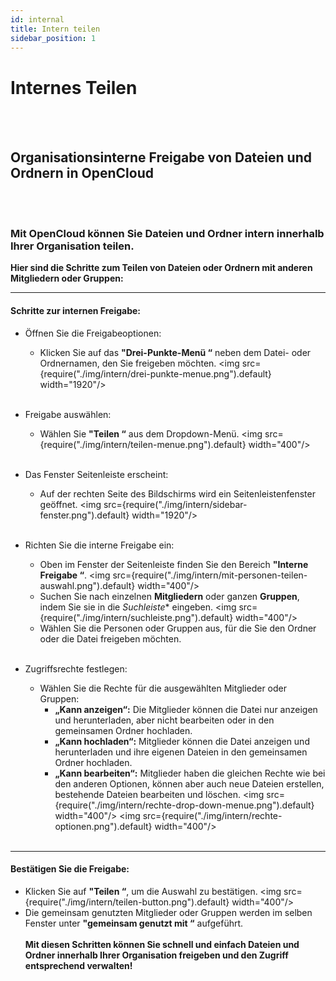 ```yaml
---
id: internal
title: Intern teilen
sidebar_position: 1
---
```

# Internes Teilen
<br/><br/>

## Organisationsinterne Freigabe von Dateien und Ordnern in OpenCloud
<br/><br/>

### Mit OpenCloud können Sie Dateien und Ordner intern innerhalb Ihrer Organisation teilen.
**Hier sind die Schritte zum Teilen von Dateien oder Ordnern mit anderen Mitgliedern oder Gruppen:**

---

#### Schritte zur internen Freigabe:
- Öffnen Sie die Freigabeoptionen:
    - Klicken Sie auf das **"Drei-Punkte-Menü “** neben dem Datei- oder Ordnernamen, den Sie freigeben möchten.
    <img src={require("./img/intern/drei-punkte-menue.png").default} width="1920"/> 
<br/><br/>

- Freigabe auswählen:
    - Wählen Sie **"Teilen “** aus dem Dropdown-Menü.
    <img src={require("./img/intern/teilen-menue.png").default} width="400"/> 
<br/><br/>

- Das Fenster Seitenleiste erscheint:
    - Auf der rechten Seite des Bildschirms wird ein Seitenleistenfenster geöffnet.
    <img src={require("./img/intern/sidebar-fenster.png").default} width="1920"/> 
<br/><br/>

- Richten Sie die interne Freigabe ein:
    - Oben im Fenster der Seitenleiste finden Sie den Bereich **"Interne Freigabe “**.
    <img src={require("./img/intern/mit-personen-teilen-auswahl.png").default} width="400"/> 
    - Suchen Sie nach einzelnen **Mitgliedern** oder ganzen **Gruppen**, indem Sie sie in die *Suchleiste** eingeben.
    <img src={require("./img/intern/suchleiste.png").default} width="400"/> 
    - Wählen Sie die Personen oder Gruppen aus, für die Sie den Ordner oder die Datei freigeben möchten.
<br/><br/>

- Zugriffsrechte festlegen:
    - Wählen Sie die Rechte für die ausgewählten Mitglieder oder Gruppen:
        - **„Kann anzeigen“:** Die Mitglieder können die Datei nur anzeigen und herunterladen, aber nicht bearbeiten oder in den gemeinsamen Ordner hochladen.
        - **„Kann hochladen“:** Mitglieder können die Datei anzeigen und herunterladen und ihre eigenen Dateien in den gemeinsamen Ordner hochladen.
        - **„Kann bearbeiten“:** Mitglieder haben die gleichen Rechte wie bei den anderen Optionen, können aber auch neue Dateien erstellen, bestehende Dateien bearbeiten und löschen.
    <img src={require("./img/intern/rechte-drop-down-menue.png").default} width="400"/>
    <img src={require("./img/intern/rechte-optionen.png").default} width="400"/>
<br/><br/>
---

#### Bestätigen Sie die Freigabe:
- Klicken Sie auf **"Teilen “**, um die Auswahl zu bestätigen.
<img src={require("./img/intern/teilen-button.png").default} width="400"/>
- Die gemeinsam genutzten Mitglieder oder Gruppen werden im selben Fenster unter **"gemeinsam genutzt mit “** aufgeführt.
<br/><br/>
**Mit diesen Schritten können Sie schnell und einfach Dateien und Ordner innerhalb Ihrer Organisation freigeben und den Zugriff entsprechend verwalten!**